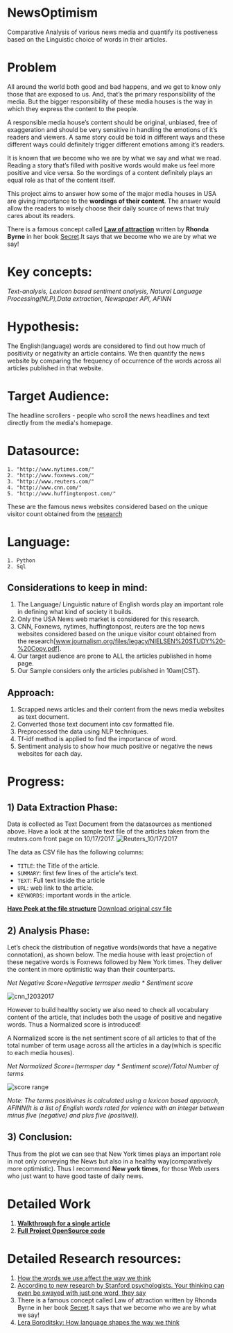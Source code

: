 # NewsOptimism
Comparative Analysis of various news media and quantify its postiveness based on the Linguistic choice of words in their articles.

# Problem
All around the world both good and bad happens, and we get to know only those that are exposed to us. And, that’s the primary responsibility of the media. But the bigger responsibility of these media houses is the way in which they express the content to the people. 

A responsible media house’s content should be original, unbiased, free of exaggeration and should be very sensitive in handling the emotions of it’s readers and viewers. A same story could be told in different ways and these different ways could definitely trigger different emotions among it’s readers.

It is known that we become who we are by what we say and what we read. Reading a story that’s filled with positive words would make us feel more positive and vice versa. So the wordings of a content definitely plays an equal role as that of the content itself. 

This project aims to answer how some of the major media houses in USA are giving importance to the **wordings of their content**. The answer would allow the readers to wisely choose their daily source of news that truly cares about its readers.

There is a famous concept called [**Law of attraction**](http://www.thelawofattraction.com/what-is-the-law-of-attraction/) written by **Rhonda Byrne** in her book [Secret](https://en.wikipedia.org/wiki/The_Secret_(book)).It says that we become who we are by what we say!

# Key concepts:
*Text-analysis,  Lexicon based sentiment analysis, Natural Language Processing(NLP),Data extraction, Newspaper API, AFINN*

# Hypothesis:
The English(language) words are considered to find out how much of positivity or negativity an article contains. We then quantify the news website by comparing the
frequency of occurrence of the words across all articles published in that website.

# Target Audience:
The headline scrollers - people who scroll the news headlines and text directly from the media's homepage.

# Datasource:
    1. "http://www.nytimes.com/"
    2. "http://www.foxnews.com/"
    3. "http://www.reuters.com/"
    4. "http://www.cnn.com/"
    5. "http://www.huffingtonpost.com/"

These are the famous news websites considered based on the unique visitor count obtained from the [research](http://www.journalism.org/files/legacy/NIELSEN%20STUDY%20-%20Copy.pdf)

# Language:
    1. Python
    2. Sql

## Considerations to keep in mind:
1. The Language/ Linguistic nature of English words play an important role in defining what kind of society it builds.
2. Only the USA News web market is considered for this research.
3. CNN, Foxnews, nytimes, huffingtonpost, reuters are the top news websites considered based on the unique visitor count obtained from the research[www.journalism.org/files/legacy/NIELSEN%20STUDY%20-%20Copy.pdf].
4. Our target audience are prone to ALL the articles published in home page.
5. Our Sample considers only the articles published in 10am(CST).


## Approach:
1. Scrapped news articles and their content from the news media websites as text document.
2. Converted those text document into csv formatted file.
3. Preprocessed the data using NLP techniques.
4. Tf-idf method is applied to find the importance of word.
5. Sentiment analysis to show how much positive or negative the news websites for each day.

# Progress:

## 1) Data Extraction Phase:

Data is collected as Text Document from the datasources as mentioned above. Have a look at the sample text file of the articles
taken from the reuters.com front page on 10/17/2017.
![Reuters_10/17/2017](sample/reutersTextSamplefile.png)

The data as CSV file has the following columns:

* `TITLE`: the Title of the article.
* `SUMMARY`: first few lines of the article's text.
* `TEXT`: Full text inside the article
* `URL`: web link to the article.
* `KEYWORDS`: important words in the article.

**[Have Peek at the file structure](http://nbviewer.jupyter.org/github/harishaaram/NewsOptimism/blob/master/Sample_data_peek.ipynb)**
[Download original csv file](sample/reuters.csv)

## 2) Analysis Phase:

Let’s check the distribution of negative words(words that have a negative connotation), as shown below. The media house with least projection of these negative words is Foxnews followed by New York times. They deliver the content in more optimistic way than their counterparts.

*Net Negative Score=Negative termsper media * Sentiment score*


![cnn_12032017](sample/neg_word.gif)

However to build healthy society we also need to check all vocabulary content of the article, that includes both the usage of positive and negative words. Thus a Normalized score is introduced!

A Normalized score is the net sentiment score of all articles to that of the total number of term usage across all the articles in a day(which is specific to each media houses). 

*Net Normalized Score=(termsper day * Sentiment score)/Total Number of terms*


![score range](sample/norm_score.gif)

*Note: The terms positivines is calculated using a lexicon based approach, AFINN(It is a list of English words rated for valence with an integer between minus five (negative) and plus five (positive)).*

## 3) Conclusion:
Thus from the plot we can see that New York times plays an important role in not only conveying the News but also in a healthy way(comparatively more optimistic). Thus I recommend **New york times**, for those Web users who just want to have good taste of daily news.


# Detailed Work
1. **[Walkthrough for a single article](http://nbviewer.jupyter.org/github/harishaaram/NewsOptimism/blob/gh-pages/Data_Analysis.ipynb)**
1. **[Full Project OpenSource code](https://github.com/harishaaram/NewsOptimism/tree/master/src)**

# Detailed Research resources:
1. [How the words we use affect the way we think](https://tedxinnovations.ted.com/2015/04/10/spotlight-tedx-talk-how-the-words-we-use-affect-the-way-we-think/) 
2. [According to new research by Stanford psychologists. Your thinking can even be swayed with just one word, they say](https://news.stanford.edu/news/2011/february/metaphors-crime-study-022311.html)
3. There is a famous concept called Law of attraction written by Rhonda Byrne in her book [Secret](https://en.wikipedia.org/wiki/The_Secret_(book)).It says that we become who we are by what we say!
3. [Lera Boroditsky: How language shapes the way we think](https://www.ted.com/talks/lera_boroditsky_how_language_shapes_the_way_we_think#t-840579)
